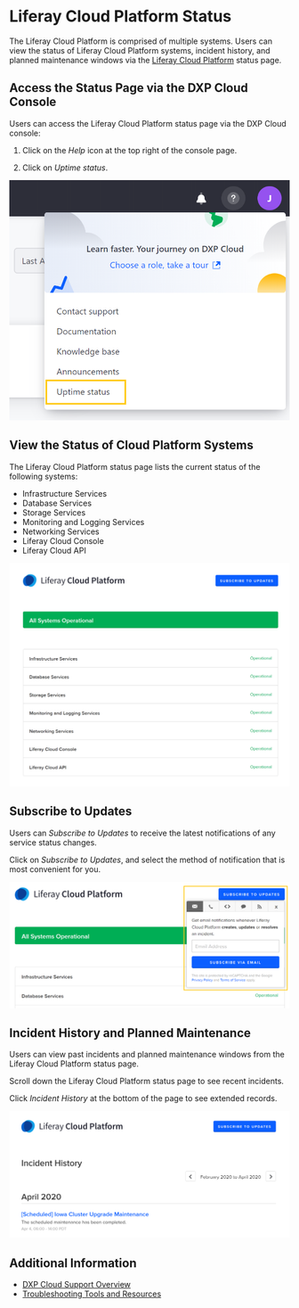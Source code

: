 # Liferay Cloud Platform Status

The Liferay Cloud Platform is comprised of multiple systems. Users can view the status of Liferay Cloud Platform systems, incident history, and planned maintenance windows via the [Liferay Cloud Platform](https://status.liferay.cloud/) status page.

## Access the Status Page via the DXP Cloud Console

Users can access the Liferay Cloud Platform status page via the DXP Cloud console:

1. Click on the *Help* icon at the top right of the console page.

1. Click on *Uptime status*.

![Figure 1: Click Uptime status to view the Liferay Cloud Platform Status page.](./liferay-cloud-platform-status/images/01.png)

## View the Status of Cloud Platform Systems

The Liferay Cloud Platform status page lists the current status of the following systems:

* Infrastructure Services
* Database Services
* Storage Services
* Monitoring and Logging Services
* Networking Services
* Liferay Cloud Console
* Liferay Cloud API

![Figure 2: View the current status of Liferay Cloud Platform systems.](./liferay-cloud-platform-status/images/02.png)

## Subscribe to Updates

Users can *Subscribe to Updates* to receive the latest notifications of any service status changes.

Click on *Subscribe to Updates*, and select the method of notification that is most convenient for you.

![Figure 3: Subscribe to receive updates regarding the status of the Liferay Cloud Platform.](./liferay-cloud-platform-status/images/03.png)

## Incident History and Planned Maintenance

Users can view past incidents and planned maintenance windows from the Liferay Cloud Platform status page.

Scroll down the Liferay Cloud Platform status page to see recent incidents.

Click *Incident History* at the bottom of the page to see extended records.

![Figure 4: View past incidents and planned maintenance windows.](./liferay-cloud-platform-status/images/04.png)

## Additional Information

* [DXP Cloud Support Overview](https://help.liferay.com/hc/articles/360030208451-DXP-Cloud-Support-Overview)
* [Troubleshooting Tools and Resources](./troubleshooting/troubleshooting-tools-and-resources.md)
